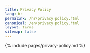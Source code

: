 ```yaml
---
title: Privacy Policy
lang: hr
permalink: /hr/privacy-policy.html
canonical: /en/privacy-policy.html
layout: terms
sitemap: false
---
```


{% include pages/privacy-policy.md %}
